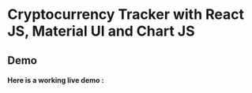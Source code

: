 # Cryptocurrency Tracker with React JS, Material UI and Chart JS


## Demo
#### Here is a working live demo :  


